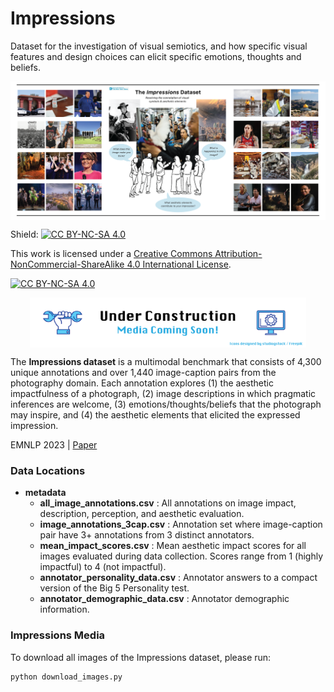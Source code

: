 # Impressions
Dataset for the investigation of visual semiotics, and how specific visual features and design choices can elicit specific emotions, thoughts and beliefs.

<p align="center">
    <img src="figures/readme_viz.png" 
        alt="Visualization of the Impressions Dataset." 
        style="display: block; margin: 0 auto"
    />
<p>

Shield: [![CC BY-NC-SA 4.0][cc-by-nc-sa-shield]][cc-by-nc-sa]

This work is licensed under a
[Creative Commons Attribution-NonCommercial-ShareAlike 4.0 International License][cc-by-nc-sa].

[![CC BY-NC-SA 4.0][cc-by-nc-sa-image]][cc-by-nc-sa]

[cc-by-nc-sa]: http://creativecommons.org/licenses/by-nc-sa/4.0/
[cc-by-nc-sa-image]: https://licensebuttons.net/l/by-nc-sa/4.0/88x31.png
[cc-by-nc-sa-shield]: https://img.shields.io/badge/License-CC%20BY--NC--SA%204.0-lightgrey.svg

<p align="center">
    <img src="figures/under_const_media.png" 
        alt="Under construction sign." 
        style="display: block; margin: 0 auto"
        height="80"
    />
<p>

The **Impressions dataset** is a multimodal benchmark that consists of 4,300 unique annotations and over 1,440 image-caption pairs from the photography domain. Each annotation explores (1) the aesthetic impactfulness of a photograph, (2) image descriptions in which pragmatic inferences are welcome, (3) emotions/thoughts/beliefs that the photograph may inspire, and (4) the aesthetic elements that elicited the expressed impression.

EMNLP 2023 | [Paper](https://arxiv.org/abs/2310.17887)

### Data Locations

- **metadata**
    - **all_image_annotations.csv** : All annotations on image impact, description, perception, and aesthetic evaluation.
    - **image_annotations_3cap.csv** : Annotation set where image-caption pair have 3+ annotations from 3 distinct annotators.
    - **mean_impact_scores.csv** : Mean aesthetic impact scores for all images evaluated during data collection. Scores range from 1 (highly impactful) to 4 (not impactful).
    - **annotator_personality_data.csv** : Annotator answers to a compact version of the Big 5 Personality test.
    - **annotator_demographic_data.csv** : Annotator demographic information.

### Impressions Media

To download all images of the Impressions dataset, please run:

```
python download_images.py
```